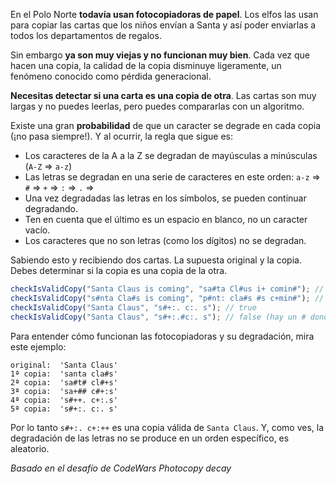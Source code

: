 En el Polo Norte **todavía usan fotocopiadoras de papel**. Los elfos las usan para copiar las cartas que los niños envían a Santa y así poder enviarlas a todos los departamentos de regalos.

Sin embargo **ya son muy viejas y no funcionan muy bien**. Cada vez que hacen una copia, la calidad de la copia disminuye ligeramente, un fenómeno conocido como pérdida generacional.

**Necesitas detectar si una carta es una copia de otra**. Las cartas son muy largas y no puedes leerlas, pero puedes compararlas con un algoritmo.

Existe una gran **probabilidad** de que un caracter se degrade en cada copia (¡no pasa siempre!). Y al ocurrir, la regla que sigue es:

- Los caracteres de la A a la Z se degradan de mayúsculas a minúsculas (`A-Z` ⇒ `a-z`)
- Las letras se degradan en una serie de caracteres en este orden: `a-z` ⇒ `#` ⇒ `+` ⇒ `:` ⇒ `.` ⇒ ` `
- Una vez degradadas las letras en los símbolos, se pueden continuar degradando.
- Ten en cuenta que el último es un espacio en blanco, no un caracter vacío.
- Los caracteres que no son letras (como los dígitos) no se degradan.

Sabiendo esto y recibiendo dos cartas. La supuesta original y la copia. Debes determinar si la copia es una copia de la otra.

```javascript
checkIsValidCopy("Santa Claus is coming", "sa#ta Cl#us i+ comin#"); // true
checkIsValidCopy("s#nta Cla#s is coming", "p#nt: cla#s #s c+min#"); // false (por la p inicial)
checkIsValidCopy("Santa Claus", "s#+:. c:. s"); // true
checkIsValidCopy("Santa Claus", "s#+:.#c:. s"); // false (hay un # donde no debería)
```

Para entender cómo funcionan las fotocopiadoras y su degradación, mira este ejemplo:

```
original:  'Santa Claus'
1ª copia:  'santa cla#s'
2ª copia:  'sa#t# cl#+s'
3ª copia:  'sa+## c#+:s'
4ª copia:  's#++. c+:.s'
5ª copia:  's#+:. c:. s'
```

Por lo tanto `s#+:. c+:++` es una copia válida de `Santa Claus`. Y, como ves, la degradación de las letras no se produce en un orden específico, es aleatorio.

_Basado en el desafío de CodeWars Photocopy decay_
